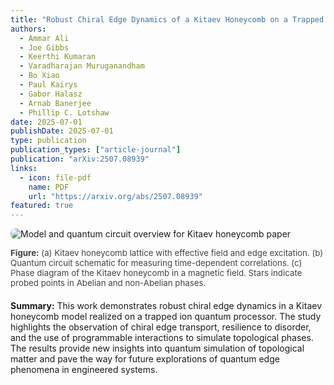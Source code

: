 ```yaml
---
title: "Robust Chiral Edge Dynamics of a Kitaev Honeycomb on a Trapped Ion Processor"
authors:
  - Ammar Ali
  - Joe Gibbs
  - Keerthi Kumaran
  - Varadharajan Muruganandham
  - Bo Xiao
  - Paul Kairys
  - Gabor Halasz
  - Arnab Banerjee
  - Phillip C. Lotshaw
date: 2025-07-01
publishDate: 2025-07-01
type: publication
publication_types: ["article-journal"]
publication: "arXiv:2507.08939"
links:
  - icon: file-pdf
    name: PDF
    url: "https://arxiv.org/abs/2507.08939"
featured: true
---
```



<img src="/uploads/kitaev-overview.png" alt="Model and quantum circuit overview for Kitaev honeycomb paper" style="max-width: 600px; border-radius: 8px; margin-bottom: 1em;" />

<div style="font-size: 0.95em; color: #444; margin-bottom: 1.5em;">
<b>Figure:</b> (a) Kitaev honeycomb lattice with effective field and edge excitation. (b) Quantum circuit schematic for measuring time-dependent correlations. (c) Phase diagram of the Kitaev honeycomb in a magnetic field. Stars indicate probed points in Abelian and non-Abelian phases.
</div>

**Summary:**
This work demonstrates robust chiral edge dynamics in a Kitaev honeycomb model realized on a trapped ion quantum processor. The study highlights the observation of chiral edge transport, resilience to disorder, and the use of programmable interactions to simulate topological phases. The results provide new insights into quantum simulation of topological matter and pave the way for future explorations of quantum edge phenomena in engineered systems.
